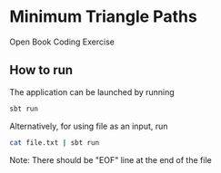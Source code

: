 # Minimum Triangle Paths

Open Book Coding Exercise

## How to run

The application can be launched by running

```sh
sbt run
```
Alternatively, for using file as an input, run 

```sh
cat file.txt | sbt run
```
Note:
There should be "EOF" line at the end of the file
